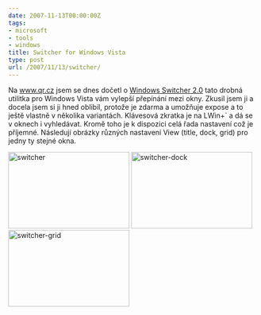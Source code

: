 ```yaml
---
date: 2007-11-13T00:00:00Z
tags:
- microsoft
- tools
- windows
title: Switcher for Windows Vista
type: post
url: /2007/11/13/switcher/
---
```


<p>Na <a href="https://www.qr.cz">www.qr.cz</a> jsem se dnes dočetl o <a href="https://insentient.net/">Windows Switcher 2.0</a> tato drobná utilitka pro Windows Vista vám vylepší přepínání mezi okny. Zkusil jsem ji a docela jsem si ji hned oblibil, protože je zdarma a umožňuje expose a to ještě vlastně v několika variantách. Klávesová zkratka je na LWin+` a dá se v oknech i vyhledávat. Kromě toho je k dispozici celá řada nastavení což je příjemné. Následují obrázky různých nastavení View (title, dock, grid) pro jedny ty stejné okna.</p>  <p><a href="https://blog.prskavec.net/wp-content/uploads/2007/11/switcher.jpg"><img style="border-top-width: 0px;border-left-width: 0px;border-bottom-width: 0px;border-right-width: 0px" height="154" alt="switcher" src="https://blog.prskavec.net/wp-content/uploads/2007/11/switcher-thumb.jpg" width="244" border="0" /></a> <a href="https://blog.prskavec.net/wp-content/uploads/2007/11/switcher-dock.jpg"><img style="border-top-width: 0px;border-left-width: 0px;border-bottom-width: 0px;border-right-width: 0px" height="154" alt="switcher-dock" src="https://blog.prskavec.net/wp-content/uploads/2007/11/switcher-dock-thumb.jpg" width="244" border="0" /></a> <a href="https://blog.prskavec.net/wp-content/uploads/2007/11/switcher-grid.jpg"><img style="border-top-width: 0px;border-left-width: 0px;border-bottom-width: 0px;border-right-width: 0px" height="154" alt="switcher-grid" src="https://blog.prskavec.net/wp-content/uploads/2007/11/switcher-grid-thumb.jpg" width="244" border="0" /></a></p>
